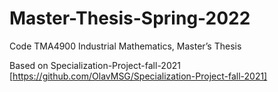 # Master-Thesis-Spring-2022
Code TMA4900 Industrial Mathematics, Master’s Thesis

Based on Specialization-Project-fall-2021 [https://github.com/OlavMSG/Specialization-Project-fall-2021]
